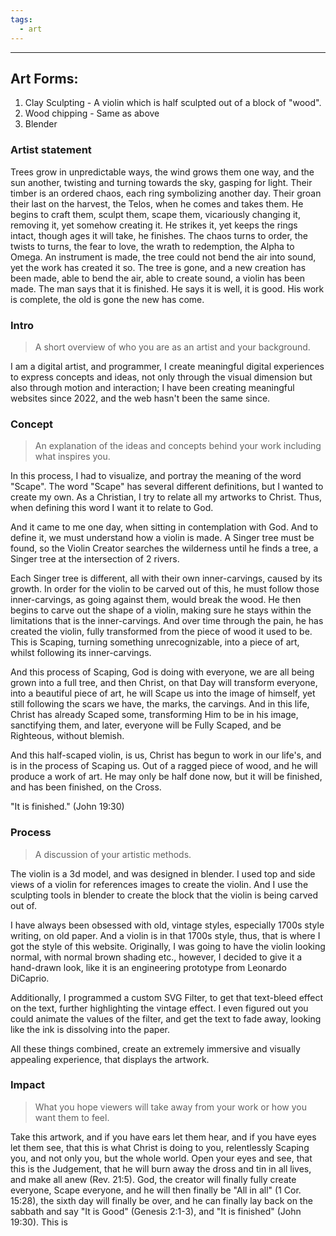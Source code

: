 ```yaml
---
tags:
  - art
---
```

___
## Art Forms:
1. Clay Sculpting - A violin which is half sculpted out of a block of "wood".
2. Wood chipping - Same as above
3. Blender


### Artist statement
Trees grow in unpredictable ways, the wind grows them one way, and the sun another, twisting and turning towards the sky, gasping for light. Their timber is an ordered chaos, each ring symbolizing another day. Their groan their last on the harvest, the Telos, when he comes and takes them. He begins to craft them, sculpt them, scape them, vicariously changing it, removing it, yet somehow creating it. He strikes it, yet keeps the rings intact, though ages it will take, he finishes. The chaos turns to order, the twists to turns, the fear to love, the wrath to redemption, the Alpha to Omega. An instrument is made, the tree could not bend the air into sound, yet the work has created it so. The tree is gone, and a new creation has been made, able to bend the air, able to create sound, a violin has been made. The man says that it is finished. He says it is well, it is good. His work is complete, the old is gone the new has come.


### Intro
>A short overview of who you are as an artist and your background.

I am a digital artist, and programmer, I create meaningful digital experiences to express concepts and ideas, not only through the visual dimension but also through motion and interaction; I have been creating meaningful websites since 2022, and the web hasn't been the same since.

### Concept
>An explanation of the ideas and concepts behind your work including what inspires you. 

In this process, I had to visualize, and portray the meaning of the word "Scape". The word "Scape" has several different definitions, but I wanted to create my own. As a Christian, I try to relate all my artworks to Christ. Thus, when defining this word I want it to relate to God. 

And it came to me one day, when sitting in contemplation with God. And to define it, we must understand how a violin is made. A Singer tree must be found, so the Violin Creator searches the wilderness until he finds a tree, a Singer tree at the intersection of 2 rivers. 

Each Singer tree is different, all with their own inner-carvings, caused by its growth. In order for the violin to be carved out of this, he must follow those inner-carvings, as going against them, would break the wood. He then begins to carve out the shape of a violin, making sure he stays within the limitations that is the inner-carvings. And over time through the pain, he has created the violin, fully transformed from the piece of wood it used to be. This is Scaping, turning something unrecognizable, into a piece of art, whilst following its inner-carvings.

And this process of Scaping, God is doing with everyone, we are all being grown into a full tree, and then Christ, on that Day will transform everyone, into a beautiful piece of art, he will Scape us into the image of himself, yet still following the scars we have, the marks, the carvings. And in this life, Christ has already Scaped some, transforming Him to be in his image, sanctifying them, and later, everyone will be Fully Scaped, and be Righteous, without blemish. 

And this half-scaped violin, is us, Christ has begun to work in our life's, and is in the process of Scaping us. Out of a ragged piece of wood, and he will produce a work of art. He may only be half done now, but it will be finished, and has been finished, on the Cross.

"It is finished." (John 19:30)

### Process
>A discussion of your artistic methods.

The violin is a 3d model, and was designed in blender. I used top and side views of a violin for references images to create the violin. And I use the sculpting tools in blender to create the block that the violin is being carved out of.

I have always been obsessed with old, vintage styles, especially 1700s style writing, on old paper. And a violin is in that 1700s style, thus, that is where I got the style of this website. Originally, I was going to have the violin looking normal, with normal brown shading etc., however, I decided to give it a hand-drawn look, like it is an engineering prototype from Leonardo DiCaprio.

Additionally, I programmed a custom SVG Filter, to get that text-bleed effect on the text, further highlighting the vintage effect. I even figured out you could animate the values of the filter, and get the text to fade away, looking like the ink is dissolving into the paper.

All these things combined, create an extremely immersive and visually appealing experience, that displays the artwork.

### Impact
>What you hope viewers will take away from your work or how you want them to feel.

Take this artwork, and if you have ears let them hear, and if you have eyes let them see, that this is what Christ is doing to you, relentlessly Scaping you, and not only you, but the whole world. Open your eyes and see, that this is the Judgement, that he will burn away the dross and tin in all lives, and make all anew (Rev. 21:5). God, the creator will finally fully create everyone, Scape everyone, and he will then finally be "All in all" (1 Cor. 15:28), the sixth day will finally be over, and he can finally lay back on the sabbath and say "It is Good" (Genesis 2:1-3), and "It is finished" (John 19:30). This is 